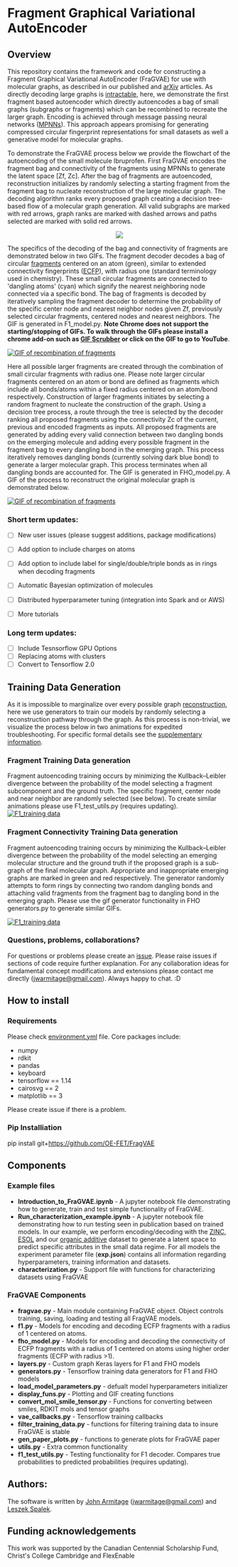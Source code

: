 # Fragment Graphical Variational AutoEncoder
## Overview

This repository contains the framework and code for constructing a Fragment Graphical Variational AutoEncoder (FraGVAE) for use with molecular graphs, as described in our published and [arXiv](https://arxiv.org/abs/1910.13325) articles. As directly decoding large graphs is [intractable](https://arxiv.org/abs/1802.03480), here, we demonstrate the first fragment based autoencoder which directly autoencodes a bag of small graphs (subgraphs or fragments) which can be recombined to recreate the larger graph. Encoding is achieved through message passing neural networks ([MPNNs](https://arxiv.org/abs/1704.01212)). This approach appears promising for generating compressed circular fingerprint representations for small datasets as well a generative model for molecular graphs.

To demonstrate the FraGVAE process below we provide the flowchart of the autoencoding of the small molecule Ibruprofen. First FraGVAE encodes the fragment bag and connectivity of the fragments using MPNNs to generate the latent space [Zf, Zc]. After the bag of fragments are autoencoded, reconstruction initializes by randomly selecting a starting fragment from the fragment bag to nucleate reconstruction of the large molecular graph. The decoding algorithm ranks every proposed graph creating a decision tree-based flow of a molecular graph generation. All valid subgraphs are marked with red arrows, graph ranks are marked with dashed arrows and paths selected are marked with solid red arrows.

<p align="center">
    <img width="" height="" src="https://github.com/OE-FET/FraGVAE/blob/master/imgs_gifs/FraGVAE_flowchart_Ibuprofen.png">
</p>

The specifics of the decoding of the bag and connectivity of fragments are demonstrated below in two GIFs. The fragment decoder decodes a bag of circular [fragments](https://github.com/OE-FET/FraGVAE/blob/master/imgs_gifs/ECFP_example.png) centered on an atom (green), similar to extended connectivity fingerprints ([ECFP](https://pubs.acs.org/doi/pdf/10.1021/ci100050t)), with radius one (standard terminology used in chemistry). These small circular fragments are connected to 'dangling atoms' (cyan) which signify the nearest neighboring node connected via a specific bond. The bag of fragments is decoded by iteratively sampling the fragment decoder to determine the probability of the specific center node and nearest neighbor nodes given Zf, previously selected circular fragments, centered nodes and nearest neighbors. The GIF is generated in F1_model.py. **Note Chrome does not support the starting/stopping of GIFs. To walk through the GIFs please install a chrome add-on such as [GIF Scrubber](https://chrome.google.com/webstore/detail/gif-scrubber/gbdacbnhlfdlllckelpdkgeklfjfgcmp?hl=en) or click on the GIF to go to YouTube**.

[![GIF of recombination of fragments](https://github.com/OE-FET/FraGVAE/blob/master/imgs_gifs/Ibuprofen_F1.gif)](https://www.youtube.com/watch?v=fiykijkK9ls)

Here all possible larger fragments are created through the combination of small circular fragments with radius one. Please note larger circular fragments centered on an atom or bond are defined as fragments which include all bonds/atoms within a fixed radius centered on an atom/bond respectively. Construction of larger fragments initiates by selecting a random fragment to nucleate the construction of the graph. Using a decision tree process, a route through the tree is selected by the decoder ranking all proposed fragments using the connectivity Zc of the current, previous and encoded fragments as inputs. All proposed fragments are generated by adding every valid connection between two dangling bonds on the emerging molecule and adding every possible fragment in the fragment bag to every dangling bond in the emerging graph. This process iteratively removes dangling bonds (currently solving dark blue bond) to generate a larger molecular graph. This process terminates when all dangling bonds are accounted for. The GIF is generated in FHO_model.py. A GIF of the process to reconstruct the original molecular graph is demonstrated below.

[![GIF of recombination of fragments](https://github.com/OE-FET/FraGVAE/blob/master/imgs_gifs/Ibuprofen_FHO.gif)](https://www.youtube.com/watch?v=b-27VvGA6R8)


### Short term updates:
- [ ] New user issues (please suggest additions, package modifications)
- [ ] Add option to include charges on atoms
- [ ] Add option to include label for single/double/triple bonds as in rings when decoding fragments
- [ ] Automatic Bayesian optimization of molecules
- [ ] Distributed hyperparameter tuning (integration into Spark and or AWS)
- [ ] More tutorials


### Long term updates:
- [ ] Include Tesnsorflow GPU Options
- [ ] Replacing atoms with clusters
- [ ] Convert to Tensorflow 2.0

## Training Data Generation

As it is impossible to marginalize over every possible graph [reconstruction](https://arxiv.org/abs/1805.09076), here we use generators to train our models by randomly selecting a reconstruction pathway through the graph. As this process is non-trivial, we visualize the process below in two animations for expedited troubleshooting. For specific formal details see the [supplementary information]().


### Fragment Training Data generation

Fragment autoencoding training occurs by minimizing the Kullback–Leibler divergence between the probability of the model selecting a fragment subcomponent and the ground truth. The specific fragment, center node and near neighbor are randomly selected (see below). To create similar animations please use F1_test_utils.py (requires updating). 
[![F1_training data](https://github.com/OE-FET/FraGVAE/blob/master/imgs_gifs/F1_test_utils_gif_02.gif)](https://www.youtube.com/watch?v=ywRup_eu__I)

### Fragment Connectivity Training Data generation

Fragment autoencoding training occurs by minimizing the Kullback–Leibler divergence between the probability of the model selecting an emerging molecular structure and the ground truth if the proposed graph is a sub-graph of the final molecular graph. Appropriate and inappropriate emerging graphs are marked in green and red respectively. The generator randomly attempts to form rings by connecting two random dangling bonds and attaching valid fragments from the fragment bag to dangling bond in the emerging graph. Please use the gif generator functionality in FHO generators.py to generate similar GIFs.

[![F1_training data](https://github.com/OE-FET/FraGVAE/blob/master/imgs_gifs/FHO_generator_gif01.gif)](https://www.youtube.com/watch?v=wFQ_lzSpu6Y)

### Questions, problems, collaborations?
For questions or problems please create an [issue](https://github.com/OE-FET/FraGVAE/issues). Please raise issues if sections of code require further explanation. For any collaboration ideas for fundamental concept modifications and extensions please contact me directly (jwarmitage@gmail.com). Always happy to chat. :D

## How to install
### Requirements
Please check [environment.yml](https://github.com/OE-FET/FraGVAE/blob/master/environment.yml) file. Core packages include:
- numpy
- rdkit
- pandas
- keyboard
- tensorflow == 1.14
- cairosvg == 2
- matplotlib == 3

Please create issue if there is a problem.

### Pip Installiation

pip install git+https://github.com/OE-FET/FragVAE

## Components

### Example files
- **Introduction_to_FraGVAE.ipynb** - A jupyter notebook file demonstrating how to generate, train and test simple functionality of FraGVAE.
- **Run_characterization_example.ipynb** - A jupyter notebook file demonstrating how to run testing seen in publication based on trained models. In our example, we perform encoding/decoding with the [ZINC](https://github.com/OE-FET/FraGVAE/tree/master/models/experiment000001), [ESOL](https://github.com/OE-FET/FraGVAE/tree/master/models/experiment000002) and our [organic additive](https://github.com/OE-FET/FraGVAE/tree/master/models/experiment000004) dataset to generate a latent space to predict specific attributes in the small data regime. For all models the experiment parameter file (**exp.json**) contains all information regarding hyperparameters, training information and datasets.
- **characterization.py** - Support file with functions for characterizing datasets using FraGVAE

### FraGVAE Components
- **fragvae.py** - Main module containing FraGVAE object. Object controls training, saving, loading and testing all FragVAE models.
- **f1.py** -  Models for encoding and decoding ECFP fragments with a radius of 1 centered on atoms.
- **fho_model.py** - Models for encoding and decoding the connectivity of ECFP fragments with a radius of 1 centered on atoms using higher order fragments (ECFP with radius >1).
- **layers.py** - Custom graph Keras layers for F1 and FHO models
- **generators.py** - Tensorflow training data generators for F1 and FHO models
- **load_model_parameters.py** - defualt model hyperparameters initializer
- **display_funs.py** - Plotting and GIF creating functions
- **convert_mol_smile_tensor.py** - Functions for converting between smiles, RDKIT mols and tensor graphs
- **vae_callbacks.py** - Tensorflow training callbacks
- **filter_training_data.py** - functions for filtering training data to insure FraGVAE is stable
- **gen_paper_plots.py** - functions to generate plots for FraGVAE paper
- **utils.py** - Extra common functionality
- **f1_test_utils.py** - Testing functionality for F1 decoder. Compares true probabilities to predicted probabilities (requires updating).

## Authors:
The software is written by [John Armitage](https://github.com/jwarmitage) (jwarmitage@gmail.com) and [Leszek Spalek](https://github.com/LeszkoS). 

## Funding acknowledgements

This work was supported by the Canadian Centennial Scholarship Fund, Christ's College Cambridge and FlexEnable
